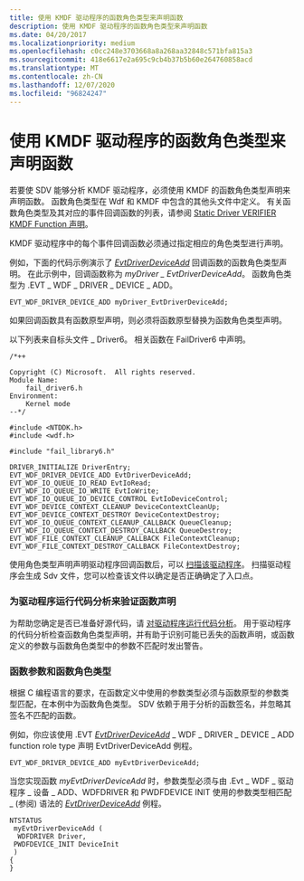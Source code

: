 ```yaml
---
title: 使用 KMDF 驱动程序的函数角色类型来声明函数
description: 使用 KMDF 驱动程序的函数角色类型来声明函数
ms.date: 04/20/2017
ms.localizationpriority: medium
ms.openlocfilehash: c0cc248e3703668a8a268aa32848c571bfa815a3
ms.sourcegitcommit: 418e6617e2a695c9cb4b37b5b60e264760858acd
ms.translationtype: MT
ms.contentlocale: zh-CN
ms.lasthandoff: 12/07/2020
ms.locfileid: "96824247"
---
```

# <a name="declaring-functions-by-using-function-role-types-for-kmdf-drivers"></a>使用 KMDF 驱动程序的函数角色类型来声明函数


若要使 SDV 能够分析 KMDF 驱动程序，必须使用 KMDF 的函数角色类型声明来声明函数。 函数角色类型在 Wdf 和 KMDF 中包含的其他头文件中定义。 有关函数角色类型及其对应的事件回调函数的列表，请参阅 [Static Driver VERIFIER KMDF Function 声明](static-driver-verifier-kmdf-function-declarations.md)。

KMDF 驱动程序中的每个事件回调函数必须通过指定相应的角色类型进行声明。

例如，下面的代码示例演示了 [*EvtDriverDeviceAdd*](/windows-hardware/drivers/ddi/wdfdriver/nc-wdfdriver-evt_wdf_driver_device_add) 回调函数的函数角色类型声明。 在此示例中，回调函数称为 *myDriver \_ EvtDriverDeviceAdd*。 函数角色类型为 .EVT \_ WDF \_ DRIVER \_ DEVICE \_ ADD。

```
EVT_WDF_DRIVER_DEVICE_ADD myDriver_EvtDriverDeviceAdd;
```

如果回调函数具有函数原型声明，则必须将函数原型替换为函数角色类型声明。

以下列表来自标头文件 \_ Driver6。 相关函数在 FailDriver6 中声明。

```
/*++

Copyright (C) Microsoft.  All rights reserved.
Module Name:
    fail_driver6.h
Environment:
    Kernel mode
--*/

#include <NTDDK.h>  
#include <wdf.h>

#include "fail_library6.h"

DRIVER_INITIALIZE DriverEntry;
EVT_WDF_DRIVER_DEVICE_ADD EvtDriverDeviceAdd;
EVT_WDF_IO_QUEUE_IO_READ EvtIoRead;
EVT_WDF_IO_QUEUE_IO_WRITE EvtIoWrite;
EVT_WDF_IO_QUEUE_IO_DEVICE_CONTROL EvtIoDeviceControl;
EVT_WDF_DEVICE_CONTEXT_CLEANUP DeviceContextCleanUp;
EVT_WDF_DEVICE_CONTEXT_DESTROY DeviceContextDestroy;
EVT_WDF_IO_QUEUE_CONTEXT_CLEANUP_CALLBACK QueueCleanup;
EVT_WDF_IO_QUEUE_CONTEXT_DESTROY_CALLBACK QueueDestroy;
EVT_WDF_FILE_CONTEXT_CLEANUP_CALLBACK FileContextCleanup;
EVT_WDF_FILE_CONTEXT_DESTROY_CALLBACK FileContextDestroy;
```

使用角色类型声明声明驱动程序回调函数后，可以 [扫描该驱动程序](scanning-the-driver.md)。 扫描驱动程序会生成 Sdv 文件，您可以检查该文件以确定是否正确确定了入口点。

### <a name="span-idrunning_code_analysis_for_drivers_to_verify_the_function_declarationsspanspan-idrunning_code_analysis_for_drivers_to_verify_the_function_declarationsspan-running-code-analysis-for-drivers-to-verify-the-function-declarations"></a><span id="running_code_analysis_for_drivers_to_verify_the_function_declarations"></span><span id="RUNNING_CODE_ANALYSIS_FOR_DRIVERS_TO_VERIFY_THE_FUNCTION_DECLARATIONS"></span> 为驱动程序运行代码分析来验证函数声明

为帮助您确定是否已准备好源代码，请 [对驱动程序运行代码分析](code-analysis-for-drivers.md)。 用于驱动程序的代码分析检查函数角色类型声明，并有助于识别可能已丢失的函数声明，或函数定义的参数与函数角色类型中的参数不匹配时发出警告。

### <a name="span-idfunction_parameters_and_function_role_typesspanspan-idfunction_parameters_and_function_role_typesspanfunction-parameters-and-function-role-types"></a><span id="function_parameters_and_function_role_types"></span><span id="FUNCTION_PARAMETERS_AND_FUNCTION_ROLE_TYPES"></span>函数参数和函数角色类型

根据 C 编程语言的要求，在函数定义中使用的参数类型必须与函数原型的参数类型匹配，在本例中为函数角色类型。 SDV 依赖于用于分析的函数签名，并忽略其签名不匹配的函数。

例如，你应该使用 .EVT [*EvtDriverDeviceAdd*](/windows-hardware/drivers/ddi/wdfdriver/nc-wdfdriver-evt_wdf_driver_device_add) \_ WDF \_ DRIVER \_ DEVICE \_ ADD function role type 声明 EvtDriverDeviceAdd 例程。

```
EVT_WDF_DRIVER_DEVICE_ADD myEvtDriverDeviceAdd;
```

当您实现函数 *myEvtDriverDeviceAdd* 时，参数类型必须与由 .Evt \_ WDF \_ 驱动程序 \_ 设备 \_ ADD、WDFDRIVER 和 PWDFDEVICE INIT 使用的参数类型相匹配 \_ (参阅) 语法的 [*EvtDriverDeviceAdd*](/windows-hardware/drivers/ddi/wdfdriver/nc-wdfdriver-evt_wdf_driver_device_add) 例程。

```
NTSTATUS
 myEvtDriverDeviceAdd (
  WDFDRIVER Driver,
 PWDFDEVICE_INIT DeviceInit
 )
{
}
```

 

